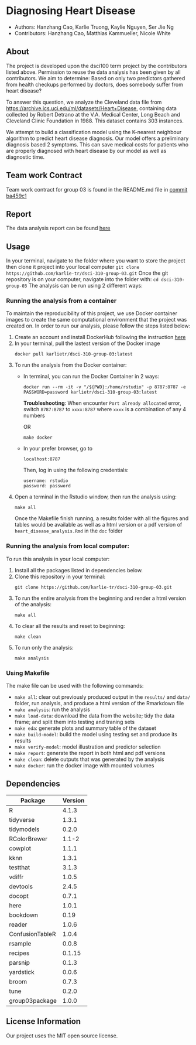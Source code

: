 # Diagnosing Heart Disease
- Authors: Hanzhang Cao, Karlie Truong, Kaylie Nguyen, Ser Jie Ng
- Contributors: Hanzhang Cao, Matthias Kammueller, Nicole White

## About
The project is developed upon the dsci100 term project by the contributors listed above. Permission to reuse the data analysis has been given by all contributors. We aim to determine: Based on only two predictors gathered from health checkups performed by doctors, does somebody suffer from heart disease?

To answer this question, we analyze the Cleveland data file from https://archive.ics.uci.edu/ml/datasets/Heart+Disease, containing data collected by Robert Detrano at the V.A. Medical Center, Long Beach and Cleveland Clinic Foundation in 1988. This dataset contains 303 instances. 

We attempt to build a classification model using the K-nearest neighbour algorithm to predict heart disease diagnosis. Our model offers a preliminary diagnosis based 2 symptoms. This can save medical costs for patients who are properly diagnosed with heart disease by our model as well as diagnostic time. 

## Team work Contract
Team work contract for group 03 is found in the README.md file in [commit ba459c1](https://github.com/karlie-tr/dsci-310-group-03/tree/ba459c1340d4a1efffd9a90d9d0eecddbd498a81)

## Report
The data analysis report can be found [here](https://github.com/karlie-tr/dsci-310-group-03/blob/1c9dee99b0c500339d5705034ac46a6c5b25daaa/heart_disease_classification.ipynb)

## Usage
In your terminal, navigate to the folder where you want to store the project then clone it project into your local computer 
    ```git clone https://github.com/karlie-tr/dsci-310-group-03.git```
Once the git repository is on your computer, navigate into the folder with:
    ```cd dsci-310-group-03```
The analysis can be run using 2 different ways:
### Running the analysis from a container
To maintain the reproducibility of this project, we use Docker container images to create the same computational environment that the project was created on. In order to run our analysis, please follow the steps listed below:
1. Create an account and install DockerHub following the instruction [here](https://docs.docker.com/get-docker/)
2. In your terminal, pull the lastest version of the Docker image
    ```
    docker pull karlietr/dsci-310-group-03:latest
    ```
3. To run the analysis from the Docker container:
    - In terminal, you can run the Docker Container in 2 ways:
        ```
        docker run --rm -it -v "/${PWD}:/home/rstudio" -p 8787:8787 -e PASSWORD=password karlietr/dsci-310-group-03:latest
        ```
        **Troubleshooting**: When encounter `Port already allocated` error, switch `8787:8787` to `xxxx:8787` where `xxxx` is a combination of any 4 numbers

        OR

        ```
        make docker
        ```
    - In your prefer browser, go to
        ```
        localhost:8787
        ```
        Then, log in using the following credentials:
        ```
        username: rstudio
        password: password
        ```
4. Open a terminal in the Rstudio window, then run the analysis using:
    ```
    make all
    ```
    Once the Makefile finish running, a results folder with all the figures and tables would be available as well as a html version or a pdf version of `heart_disease_analysis.Rmd` in the `doc` folder


### Running the analysis from local computer:
To run this analysis in your local computer:
1. Install all the packages listed in dependencies below.
2. Clone this repository in your terminal:
    ```
    git clone https://github.com/karlie-tr/dsci-310-group-03.git
    ```
3. To run the entire analysis from the beginning and render a html version of the analysis:
   ```
   make all
   ```
4. To clear all the results and reset to beginning:
   ```
   make clean
   ```
5. To run only the analysis:
   ```
   make analysis
   ```
   
### Using Makefile
The make file can be used with the following commands:
- `make all`: clear out previously produced output in the `results/` and `data/` folder, run analysis, and produce a html version of the Rmarkdown file
- `make analysis`: run the analysis
- `make load-data`: download the data from the website; tidy the data frame; and split them into testing and traning sets
- `make eda`: generate plots and summary table of the dataset
- `make build-model`: build the model using testing set and produce its results
- `make verify-model`: model illustration and predictor selection
- `make report`: generate the report in both html and pdf versions
- `make clean`: delete outputs that was generated by the analysis
- `make docker`: run the docker image with mounted volumes

## Dependencies
|Package | Version |
|--------|---------|
|R|4.1.3|
|tidyverse |1.3.1|
|tidymodels|0.2.0|
|RColorBrewer|1.1-2|
|cowplot|1.1.1|
|kknn|1.3.1|
|testthat|3.1.3|
|vdiffr|1.0.5|
|devtools|2.4.5|
|docopt|0.7.1|
|here|1.0.1|
|bookdown|0.19|
|reader|1.0.6|
|ConfusionTableR|1.0.4|
|rsample|0.0.8|
|recipes|0.1.15|
|parsnip|0.1.3|
|yardstick|0.0.6|
|broom|0.7.3|
|tune|0.2.0|
|group03package|1.0.0|

## License Information
Our project uses the MIT open source license.


